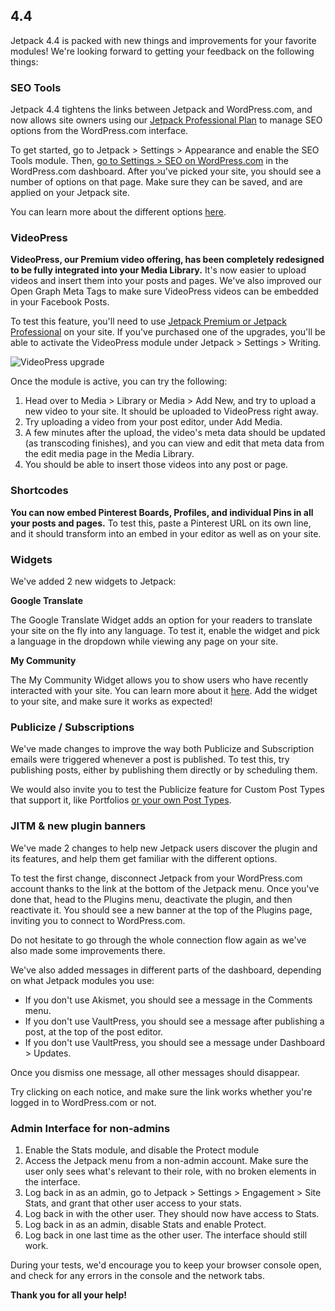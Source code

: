 ## 4.4

Jetpack 4.4 is packed with new things and improvements for your favorite modules! We're looking forward to getting your feedback on the following things:

### SEO Tools

Jetpack 4.4 tightens the links between Jetpack and WordPress.com, and now allows site owners using our [Jetpack Professional Plan](https://jetpack.com/features/) to manage SEO options from the WordPress.com interface.

To get started, go to Jetpack > Settings > Appearance and enable the SEO Tools module. Then, [go to Settings > SEO on WordPress.com](https://wordpress.com/settings/seo) in the WordPress.com dashboard. After you've picked your site, you should see a number of options on that page. Make sure they can be saved, and are applied on your Jetpack site.

You can learn more about the different options [here](https://en.blog.wordpress.com/2016/10/03/attract-more-visitors-to-your-business-site-with-our-advanced-seo-tools/).

### VideoPress

**VideoPress, our Premium video offering, has been completely redesigned to be fully integrated into your Media Library.** It's now easier to upload videos and insert them into your posts and pages.
We've also improved our Open Graph Meta Tags to make sure VideoPress videos can be embedded in your Facebook Posts.

To test this feature, you'll need to use [Jetpack Premium or Jetpack Professional](https://jetpack.com/features/) on your site. If you've purchased one of the upgrades, you'll be able to activate the VideoPress module under Jetpack > Settings > Writing.

![VideoPress upgrade](https://cloud.githubusercontent.com/assets/5528445/20008893/b296c05c-a278-11e6-89af-f086aac100fe.png)

Once the module is active, you can try the following:

1. Head over to Media > Library or Media > Add New, and try to upload a new video to your site. It should be uploaded to VideoPress right away.
2. Try uploading a video from your post editor, under Add Media.
3. A few minutes after the upload, the video's meta data should be updated (as transcoding finishes), and you can view and edit that meta data from the edit media page in the Media Library.
4. You should be able to insert those videos into any post or page.

### Shortcodes

**You can now embed Pinterest Boards, Profiles, and individual Pins in all your posts and pages.** To test this, paste a Pinterest URL on its own line, and it should transform into an embed in your editor as well as on your site.

### Widgets

We've added 2 new widgets to Jetpack:

**Google Translate**

The Google Translate Widget adds an option for your readers to translate your site on the fly into any language. To test it, enable the widget and pick a language in the dropdown while viewing any page on your site.

**My Community**

The My Community Widget allows you to show users who have recently interacted with your site. You can learn more about it [here](http://en.support.wordpress.com/widgets/my-community/). Add the widget to your site, and make sure it works as expected!

### Publicize / Subscriptions

We've made changes to improve the way both Publicize and Subscription emails were triggered whenever a post is published. To test this, try publishing posts, either by publishing them directly or by scheduling them.

We would also invite you to test the Publicize feature for Custom Post Types that support it, like Portfolios [or your own Post Types](https://jetpack.com/support/publicize/#custom-post-types).

### JITM & new plugin banners

We've made 2 changes to help new Jetpack users discover the plugin and its features, and help them get familiar with the different options.

To test the first change, disconnect Jetpack from your WordPress.com account thanks to the link at the bottom of the Jetpack menu. Once you've done that, head to the Plugins menu, deactivate the plugin, and then reactivate it. You should see a new banner at the top of the Plugins page, inviting you to connect to WordPress.com.

Do not hesitate to go through the whole connection flow again as we've also made some improvements there.

We've also added messages in different parts of the dashboard, depending on what Jetpack modules you use:

- If you don't use Akismet, you should see a message in the Comments menu.
- If you don't use VaultPress, you should see a message after publishing a post, at the top of the post editor.
- If you don't use VaultPress, you should see a message under Dashboard > Updates.

Once you dismiss one message, all other messages should disappear.

Try clicking on each notice, and make sure the link works whether you're logged in to WordPress.com or not.

### Admin Interface for non-admins

1. Enable the Stats module, and disable the Protect module
2. Access the Jetpack menu from a non-admin account. Make sure the user only sees what's relevant to their role, with no broken elements in the interface.
3. Log back in as an admin, go to Jetpack > Settings > Engagement > Site Stats, and grant that other user access to your stats.
4. Log back in with the other user. They should now have access to Stats.
5. Log back in as an admin, disable Stats and enable Protect.
6. Log back in one last time as the other user. The interface should still work.

During your tests, we'd encourage you to keep your browser console open, and check for any errors in the console and the network tabs.

**Thank you for all your help!**
